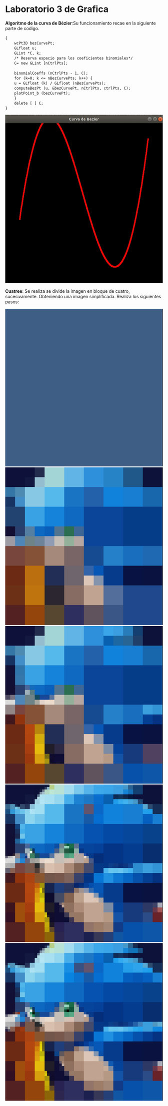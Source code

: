 # Laboratorio 3 de Grafica
**Algoritmo de la curva de Bézier**:Su funcionamiento recae en la siguiente parte de codigo.

```void bezier (wcPt3D * ctrlPts, GLint nCtrlPts, GLint nBezCurvePts)
{
	wcPt3D bezCurvePt;
	GLfloat u;
	GLint *C, k;
	/* Reserva espacio para los coeficientes binomiales*/
	C= new GLint [nCtrlPts];
	
	binomialCoeffs (nCtrlPts - 1, C);
	for (k=0; k <= nBezCurvePts; k++) {
	u = GLfloat (k) / GLfloat (nBezCurvePts);
	computeBezPt (u, &bezCurvePt, nCtrlPts, ctrlPts, C);
	plotPoint_b (bezCurvePt);
	}
	delete [ ] C;
}
```
![](Curvas/ejecucion.jpeg)

**Cuatree**: Se realiza se divide la imagen en bloque de cuatro, sucesivamente. Obteniendo una imagen simplificada. Realiza los siguientes pasos:

![](Quatree/framessonic/000000.png)
![](Quatree/framessonic/000025.png)
![](Quatree/framessonic/000040.png)
![](Quatree/framessonic/000110.png)
![](Quatree/salidasoni.png)
